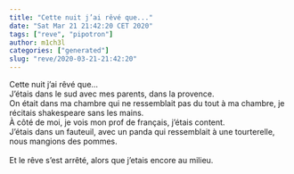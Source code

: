```yaml
---
title: "Cette nuit j’ai rêvé que..."
date: "Sat Mar 21 21:42:20 CET 2020"
tags: ["reve", "pipotron"]
author: m1ch3l
categories: ["generated"]
slug: "reve/2020-03-21-21:42:20"
---
```


Cette nuit j’ai rêvé que...<br>
J’étais dans le sud avec mes parents, dans la provence.<br>
On était dans ma chambre qui ne ressemblait pas du tout à ma chambre, je récitais shakespeare sans les mains.<br>
À côté de moi, je vois mon prof de français, j’étais content.<br>
J’étais dans un fauteuil, avec un panda qui ressemblait à une tourterelle, nous mangions des pommes.<br>
<br>
Et le rêve s’est arrêté, alors que j’etais encore au milieu.<br>
<br>
